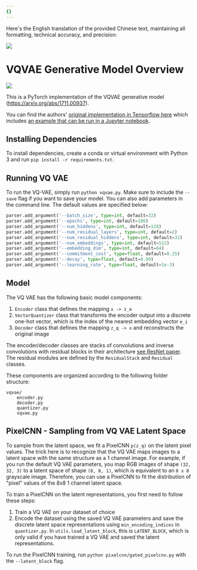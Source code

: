 ```yaml
---
{}
---
```


Here's the English translation of the provided Chinese text, maintaining all formatting, technical accuracy, and precision:

![](https://fastly.jsdelivr.net/gh/bucketio/img11@main/2024/10/21/1729466068183-23134fce-3131-4262-b18c-f378d71af4f6.gif)

# VQVAE Generative Model Overview

![](https://fastly.jsdelivr.net/gh/bucketio/img9@main/2024/10/20/1729465031968-b3c8959e-1d37-4b8a-91b1-b0b0dfe25143.png)

This is a PyTorch implementation of the VQVAE generative model (<https://arxiv.org/abs/1711.00937>).

You can find the authors' [original implementation in Tensorflow here](https://github.com/deepmind/sonnet/blob/master/sonnet/python/modules/nets/vqvae.py) which includes [an example that can be run in a Jupyter notebook](https://github.com/deepmind/sonnet/blob/master/sonnet/examples/vqvae_example.ipynb).

## Installing Dependencies

To install dependencies, create a conda or virtual environment with Python 3 and run `pip install -r requirements.txt`.

## Running VQ VAE

To run the VQ-VAE, simply run `python vqvae.py`. Make sure to include the `--save` flag if you want to save your model. You can also add parameters in the command line. The default values are specified below:

```python
parser.add_argument('--batch_size', type=int, default=32)
parser.add_argument('--epochs', type=int, default=100)
parser.add_argument('--num_hiddens', type=int, default=128)
parser.add_argument('--num_residual_layers', type=int, default=2)
parser.add_argument('--num_residual_hiddens', type=int, default=32)
parser.add_argument('--num_embeddings', type=int, default=512)
parser.add_argument('--embedding_dim', type=int, default=64)
parser.add_argument('--commitment_cost', type=float, default=0.25)
parser.add_argument('--decay', type=float, default=0.99)
parser.add_argument('--learning_rate', type=float, default=1e-3)
```

## Model

The VQ VAE has the following basic model components:

1. `Encoder` class that defines the mapping `x -> z_e`
2. `VectorQuantizer` class that transforms the encoder output into a discrete one-hot vector, which is the index of the nearest embedding vector `e_i`
3. `Decoder` class that defines the mapping `z_q -> x` and reconstructs the original image

The encoder/decoder classes are stacks of convolutions and inverse convolutions with residual blocks in their architecture [see ResNet paper](https://arxiv.org/abs/1512.03385). The residual modules are defined by the `ResidualStack` and `Residual` classes.

These components are organized according to the following folder structure:

```
vqvae/
    encoder.py
    decoder.py
    quantizer.py
    vqvae.py
```

## PixelCNN - Sampling from VQ VAE Latent Space

To sample from the latent space, we fit a PixelCNN `p(z_q)` on the latent pixel values. The trick here is to recognize that the VQ VAE maps images to a latent space with the same structure as a 1 channel image. For example, if you run the default VQ VAE parameters, you map RGB images of shape `(32, 32, 3)` to a latent space of shape `(8, 8, 1)`, which is equivalent to an `8 x 8` grayscale image. Therefore, you can use a PixelCNN to fit the distribution of "pixel" values of the 8x8 1 channel latent space.

To train a PixelCNN on the latent representations, you first need to follow these steps:

1. Train a VQ VAE on your dataset of choice
2. Encode the dataset using the saved VQ VAE parameters and save the discrete latent space representations using `min_encoding_indices` in `quantizer.py`. In `utils.load_latent_block`, this is `LATENT_BLOCK`, which is only valid if you have trained a VQ VAE and saved the latent representations.

To run the PixelCNN training, run `python pixelcnn/gated_pixelcnn.py` with the `--latent_block` flag.